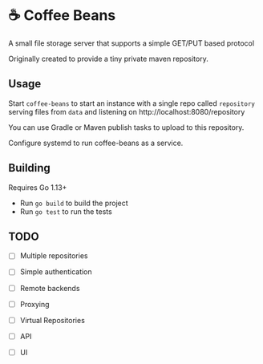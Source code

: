 # ☕ Coffee Beans

A small file storage server that supports a simple GET/PUT based protocol

Originally created to provide a tiny private maven repository.

## Usage

Start `coffee-beans` to start an instance with a single repo called `repository`
serving files from `data` and listening on http://localhost:8080/repository

You can use Gradle or Maven publish tasks to upload to this repository.

Configure systemd to run coffee-beans as a service.

## Building

Requires Go 1.13+

- Run `go build` to build the project
- Run `go test` to run the tests

##  TODO

- [ ] Multiple repositories
- [ ] Simple authentication
- [ ] Remote backends
- [ ] Proxying
- [ ] Virtual Repositories
- [ ] API
- [ ] UI



